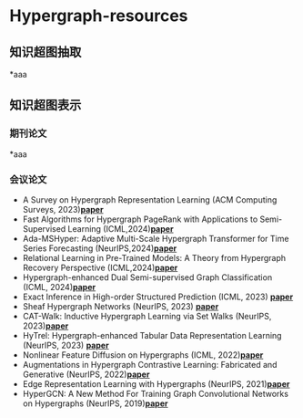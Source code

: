 # Hypergraph-resources
## 知识超图抽取<br>
*aaa
## 知识超图表示<br>
### 期刊论文<br>
*aaa
### 会议论文<br>
* A Survey on Hypergraph Representation Learning (ACM Computing Surveys, 2023)[**paper**](https://dl.acm.org/doi/full/10.1145/3605776)<br>
* Fast Algorithms for Hypergraph PageRank with Applications to Semi-Supervised Learning (ICML,2024)[**paper**](https://proceedings.mlr.press/v235/ameranis24a.html)<br>
* Ada-MSHyper: Adaptive Multi-Scale Hypergraph Transformer for Time Series Forecasting (NeurIPS,2024)[**paper**](https://openreview.net/forum?id=RNbrIQ0se8)<br>
* Relational Learning in Pre-Trained Models: A Theory from Hypergraph Recovery Perspective (ICML,2024)[**paper**](https://proceedings.mlr.press/v235/chen24l.html)<br>
* Hypergraph-enhanced Dual Semi-supervised Graph Classification (ICML, 2024)[**paper**](https://proceedings.mlr.press/v235/ju24a.html)<br>
* Exact Inference in High-order Structured Prediction (ICML, 2023) [**paper**](https://openreview.net/forum?id=a032h8Jb9I)<br>
* Sheaf Hypergraph Networks (NeurIPS, 2023) [**paper**](https://openreview.net/forum?id=NvcVXzJvhX)<br>
* CAT-Walk: Inductive Hypergraph Learning via Set Walks (NeurIPS, 2023)[**paper**](https://openreview.net/forum?id=QG4nJBNEar)<br>
* HyTrel: Hypergraph-enhanced Tabular Data Representation Learning (NeurIPS, 2023) [**paper**](https://openreview.net/forum?id=7vqlzODS28)<br>
* Nonlinear Feature Diffusion on Hypergraphs (ICML, 2022)[**paper**](https://proceedings.mlr.press/v162/prokopchik22a.html)<br>
* Augmentations in Hypergraph Contrastive Learning: Fabricated and Generative (NeurIPS, 2022)[**paper**](https://openreview.net/forum?id=igMc_C9pgYG)<br>
* Edge Representation Learning with Hypergraphs (NeurIPS, 2021)[**paper**](https://proceedings.neurips.cc/paper/2021/hash/3def184ad8f4755ff269862ea77393dd-Abstract.html)<br>
* HyperGCN: A New Method For Training Graph Convolutional Networks on Hypergraphs (NeurIPS, 2019)[**paper**](https://papers.nips.cc/paper/2019/hash/1efa39bcaec6f3900149160693694536-Abstract.html)<br>



